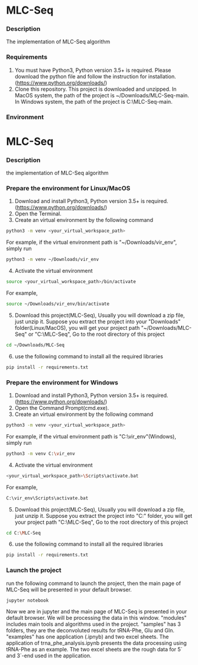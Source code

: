 # MLC-Seq

### Description
The implementation of MLC-Seq algorithm


### Requirements
1. You must have Python3, Python version 3.5+ is required. Please download the python file and follow the instruction for installation. (https://www.python.org/downloads/)
2. Clone this repository. This project is downloaded and unzipped.
   In MacOS system, the path of the project is ~/Downloads/MLC-Seq-main. In Windows system, the path of the project is C:\MLC-Seq-main.
### Environment
# MLC-Seq

### Description
the implementation of MLC-Seq algorithm

### Prepare the environment for Linux/MacOS
1. Download and install Python3, Python version 3.5+ is required. (https://www.python.org/downloads/)
2. Open the Terminal.
3. Create an virtual environment by the following command
```Bash
python3 -m venv <your_virtual_workspace_path>
```
For example, if the virtual environment path is "~/Downloads/vir_env", simply run
```Bash
python3 -m venv ~/Downloads/vir_env
```
4. Activate the virtual environment
```Bash
source <your_virtual_workspace_path>/bin/activate
```
For example, 
```Bash
source ~/Downloads/vir_env/bin/activate
```
5. Download this project(MLC-Seq), Usually you will download a zip file, just unzip it. Suppose you extract the project into your "Downloads" folder(Linux/MacOS), you will get your project path "~/Downloads/MLC-Seq" or "C:\MLC-Seq", Go to the root directory of this project
```Bash
cd ~/Downloads/MLC-Seq
```
6. use the following command to install all the required libraries
```Bash
pip install -r requirements.txt
```

### Prepare the environment for Windows
1. Download and install Python3, Python version 3.5+ is required. (https://www.python.org/downloads/)
2. Open the Command Prompt(cmd.exe).
3. Create an virtual environment by the following command
```Bash
python3 -m venv <your_virtual_workspace_path>
```
For example, if the virtual environment path is "C:\vir_env"(Windows), simply run
```Bash
python3 -m venv C:\vir_env
```
4. Activate the virtual environment
```Bash
<your_virtual_workspace_path>\Scripts\activate.bat
```
For example, 
```Bash
C:\vir_env\Scripts\activate.bat
```
5. Download this project(MLC-Seq), Usually you will download a zip file, just unzip it. Suppose you extract the project into "C:\" folder, you will get your project path "C:\MLC-Seq", Go to the root directory of this project
```Bash
cd C:\MLC-Seq
```
6. use the following command to install all the required libraries
```Bash
pip install -r requirements.txt
```
### Launch the project
run the following command to launch the project, then the main page of MLC-Seq will be presented in your default browser.
```Bash
jupyter notebook
```
Now we are in jupyter and the main page of MLC-Seq is presented in your default browser. We will be processing the data in this window.
"modules" includes main tools and algorithms used in the project.
"samples" has 3 folders, they are the deconvoluted results for tRNA-Phe, Glu and Gln.
"examples" has one application (.ipnyb) and two excel sheets. The application of trna_phe_analysis.ipynb presents the data processing using tRNA-Phe as an example. The two excel sheets are the rough data for 5´ and 3´-end used in the application.

